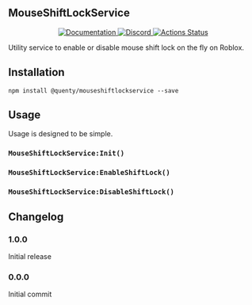 ## MouseShiftLockService
<div align="center">
  <a href="http://quenty.github.io/api/">
    <img src="https://img.shields.io/badge/docs-website-green.svg" alt="Documentation" />
  </a>
  <a href="https://discord.gg/mhtGUS8">
    <img src="https://img.shields.io/badge/discord-nevermore-blue.svg" alt="Discord" />
  </a>
  <a href="https://github.com/Quenty/NevermoreEngine/actions">
    <img src="https://github.com/Quenty/NevermoreEngine/workflows/luacheck/badge.svg" alt="Actions Status" />
  </a>
</div>

Utility service to enable or disable mouse shift lock on the fly on Roblox.

## Installation
```
npm install @quenty/mouseshiftlockservice --save
```

## Usage
Usage is designed to be simple.

### `MouseShiftLockService:Init()`

### `MouseShiftLockService:EnableShiftLock()`

### `MouseShiftLockService:DisableShiftLock()`


## Changelog

### 1.0.0
Initial release

### 0.0.0
Initial commit
